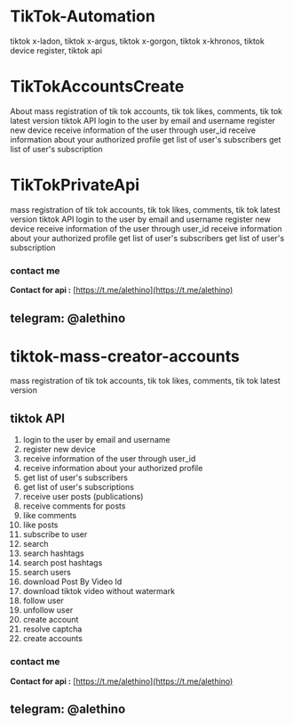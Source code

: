 # TikTok-Automation
tiktok x-ladon, tiktok x-argus, tiktok x-gorgon, tiktok x-khronos, tiktok device register, tiktok api

# TikTokAccountsCreate

About mass registration of tik tok accounts, tik tok likes, comments, tik tok latest version tiktok API login to the user by email and username register new device receive information of the user through user_id receive information about your authorized profile get list of user's subscribers get list of user's subscription

# TikTokPrivateApi

mass registration of tik tok accounts, tik tok likes, comments, tik tok latest version  tiktok API  login to the user by email and username register new device receive information of the user through user_id receive information about your authorized profile get list of user's subscribers get list of user's subscription

### contact me
**Contact for api :** [https://t.me/alethino](https://t.me/alethino)
## telegram: @alethino

# tiktok-mass-creator-accounts
mass registration of tik tok accounts, tik tok likes, comments, tik tok latest version


## tiktok API

1. login to the user by email and username
2. register new device
3. receive information of the user through user_id
4. receive information about your authorized profile
5. get list of user's subscribers
6. get list of user's subscriptions
7. receive user posts (publications)
8. receive comments for posts
9. like comments
10. like posts
11. subscribe to user
12. search
13. search hashtags
14. search post hashtags
15. search users
16. download Post By Video Id
17. download tiktok video without watermark
18. follow user
19. unfollow user
20. create account
21. resolve captcha
22. create accounts


### contact me
**Contact for api :** [https://t.me/alethino](https://t.me/alethino)
## telegram: @alethino
